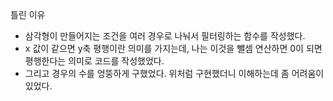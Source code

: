 틀린 이유

- 삼각형이 만들어지는 조건을 여러 경우로 나눠서 필터링하는 함수를 작성했다.
- x 값이 같으면 y축 평행이란 의미를 가지는데, 나는 이것을 뺄셈 연산하면 0이 되면 평행한다는 의미로 코드를 작성했었다. 
- 그리고 경우의 수를 엉뚱하게 구했었다. 위처럼 구현했더니 이해하는데 좀 어려움이 있었다. 